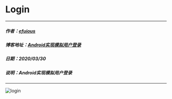 # Login
---
##### 作者：[efuious](https://blog.csdn.net/efuious)
##### 博客地址：[Android实现模拟用户登录](https://blog.csdn.net/efuious/article/details/105205212)
##### 日期：2020/03/30
##### 说明：Android实现模拟用户登录
---
![login](https://i.loli.net/2020/03/30/XfvmuOLgBUQ51HY.jpg)

